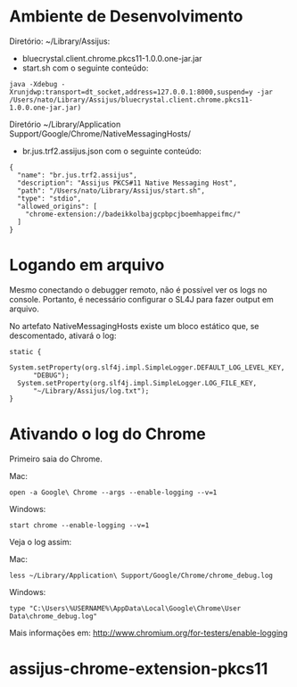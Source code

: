 # Ambiente de Desenvolvimento

Diretório: ~/Library/Assijus:

* bluecrystal.client.chrome.pkcs11-1.0.0.one-jar.jar
* start.sh com o seguinte conteúdo:

```
java -Xdebug -Xrunjdwp:transport=dt_socket,address=127.0.0.1:8000,suspend=y -jar /Users/nato/Library/Assijus/bluecrystal.client.chrome.pkcs11-1.0.0.one-jar.jar)
```

Diretório ~/Library/Application Support/Google/Chrome/NativeMessagingHosts/
* br.jus.trf2.assijus.json com o seguinte conteúdo:

```
{
  "name": "br.jus.trf2.assijus",
  "description": "Assijus PKCS#11 Native Messaging Host",
  "path": "/Users/nato/Library/Assijus/start.sh",
  "type": "stdio",
  "allowed_origins": [
    "chrome-extension://badeikkolbajgcpbpcjboemhappeifmc/"
  ]
}
```

# Logando em arquivo

Mesmo conectando o debugger remoto, não é possível ver os logs no console. Portanto, é necessário configurar o SL4J para fazer output em arquivo.

No artefato NativeMessagingHosts existe um bloco estático que, se descomentado, ativará o log:

```
static {
  System.setProperty(org.slf4j.impl.SimpleLogger.DEFAULT_LOG_LEVEL_KEY,
      "DEBUG");
  System.setProperty(org.slf4j.impl.SimpleLogger.LOG_FILE_KEY,
      "~/Library/Assijus/log.txt");
}
```

# Ativando o log do Chrome

Primeiro saia do Chrome.

Mac:
```
open -a Google\ Chrome --args --enable-logging --v=1
```

Windows:
```
start chrome --enable-logging --v=1
```

Veja o log assim:

Mac:
```
less ~/Library/Application\ Support/Google/Chrome/chrome_debug.log
```

Windows:
```
type "C:\Users\%USERNAME%\AppData\Local\Google\Chrome\User Data\chrome_debug.log"
```

Mais informações em: http://www.chromium.org/for-testers/enable-logging
# assijus-chrome-extension-pkcs11
